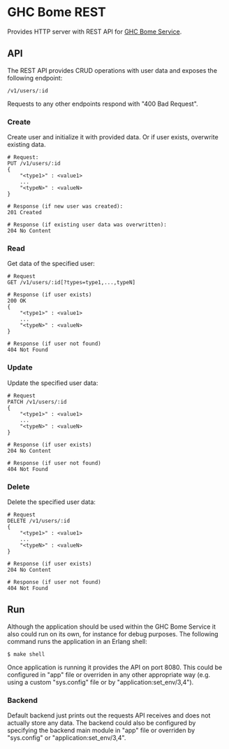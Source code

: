 # GHC Bome REST

Provides HTTP server with REST API for
[GHC Bome Service](http://github.com/aialferov/ghc-bome).

## API

The REST API provides CRUD operations with user data and exposes the following
endpoint:

```
/v1/users/:id
```

Requests to any other endpoints respond with "400 Bad Request".

### Create

Create user and initialize it with provided data. Or if user exists, overwrite
existing data.

```
# Request:
PUT /v1/users/:id
{
    "<type1>" : <value1>
    ...
    "<typeN>" : <valueN>
}

# Response (if new user was created):
201 Created

# Response (if existing user data was overwritten):
204 No Content
```

### Read

Get data of the specified user:

```
# Request
GET /v1/users/:id[?types=type1,...,typeN]

# Response (if user exists)
200 OK
{
    "<type1>" : <value1>
    ...
    "<typeN>" : <valueN>
}

# Response (if user not found)
404 Not Found
```

### Update

Update the specified user data:

```
# Request
PATCH /v1/users/:id
{
    "<type1>" : <value1>
    ...
    "<typeN>" : <valueN>
}

# Response (if user exists)
204 No Content

# Response (if user not found)
404 Not Found
```

### Delete

Delete the specified user data:

```
# Request
DELETE /v1/users/:id
{
    "<type1>" : <value1>
    ...
    "<typeN>" : <valueN>
}

# Response (if user exists)
204 No Content

# Response (if user not found)
404 Not Found
```

## Run

Although the application should be used within the GHC Bome Service it also
could run on its own, for instance for debug purposes. The following command
runs the application in an Erlang shell:

```
$ make shell
```

Once application is running it provides the API on port 8080. This could be
configured in "app" file or overriden in any other appropriate way (e.g. using
a custom "sys.config" file or by "application:set_env/3,4").

### Backend

Default backend just prints out the requests API receives and does not actually
store any data. The backend could also be configured by specifying the backend
main module in "app" file or overriden by "sys.config" or
"application:set_env/3,4".
